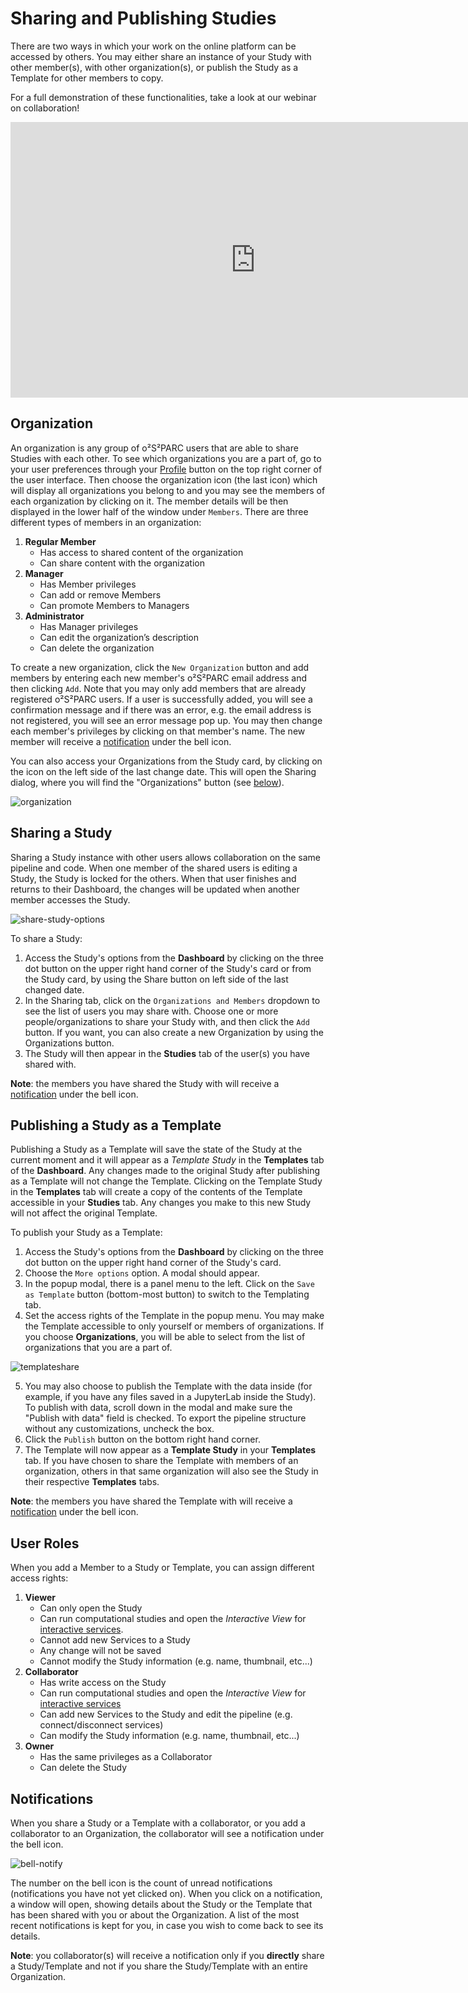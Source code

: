 # Sharing and Publishing Studies

There are two ways in which your work on the online platform can be accessed by others. You may either share an instance of your Study with other member(s), with other organization(s), or publish the Study as a Template for other members to copy. 

For a full demonstration of these functionalities, take a look at our webinar on collaboration!

<p align="center">
<iframe width="784" height="441" src="https://www.youtube.com/embed/cI5p0bki258" frameborder="0" allow="accelerometer; autoplay; encrypted-media; gyroscope; picture-in-picture" allowfullscreen></iframe>
</p>

## Organization
An organization is any group of o²S²PARC users that are able to share Studies with each other. To see which organizations you are a part of, go to your user preferences through your [Profile](docs/platform_introduction//user_setup/profile) button on the top right corner of the user interface. Then choose the organization icon (the last icon) which will display all organizations you belong to and you may see the members of each organization by clicking on it. The member details will be then displayed in the lower half of the window under ```Members```. There are three different types of members in an organization:
1. **Regular Member**
    * Has access to shared content of the organization
    * Can share content with the organization
2. **Manager**
    * Has Member privileges
    * Can add or remove Members
    * Can promote Members to Managers
3. **Administrator**
    * Has Manager privileges
    * Can edit the organization’s description
    * Can delete the organization

To create a new organization, click the ```New Organization``` button and add members by entering each new member's o²S²PARC email address and then clicking ```Add```. Note that you may only add members that are already registered o²S²PARC users. If a user is successfully added, you will see a confirmation message and if there was an error, e.g. the email address is not registered, you will see an error message pop up. You may then change each member's privileges by clicking on that member's name. 
The new member will receive a [notification](#notifications) under the bell icon.

You can also access your Organizations from the Study card, by clicking on the icon on the left side of the last change date. This will open the Sharing dialog, where you will find the "Organizations" button (see [below](#sharing-a-study)).

![organization](https://user-images.githubusercontent.com/18575092/223177495-8cd9ab3c-3504-46c3-8daf-3e3526c5671c.png)

## Sharing a Study
Sharing a Study instance with other users allows collaboration on the same pipeline and code. When one member of the shared users is editing a Study, the Study is locked for the others. When that user finishes and returns to their Dashboard, the changes will be updated when another member accesses the Study. 

![share-study-options](https://github.com/ITISFoundation/osparc-manual/assets/18575092/a63c0e4d-1139-4717-a40e-b1cee2691844)

To share a Study:
1. Access the Study's options from the **Dashboard** by clicking on the three dot button on the upper right hand corner of the Study's card or from the Study card, by using the Share button on left side of the last changed date.
2. In the Sharing tab, click on the ```Organizations and Members``` dropdown to see the list of users you may share with. Choose one or more people/organizations to share your Study with, and then click the ```Add``` button. If you want, you can also create a new Organization by using the Organizations button.
3. The Study will then appear in the **Studies** tab of the user(s) you have shared with. 

**Note**: the members you have shared the Study with will receive a [notification](#notifications) under the bell icon.
## Publishing a Study as a Template
Publishing a Study as a Template will save the state of the Study at the current moment and it will appear as a *Template Study* in the **Templates** tab of the **Dashboard**. Any changes made to the original Study after publishing as a Template will not change the Template. Clicking on the Template Study in the **Templates** tab will create a copy of the contents of the Template accessible in your **Studies** tab. Any changes you make to this new Study will not affect the original Template. 

To publish your Study as a Template:
1. Access the Study's options from the **Dashboard** by clicking on the three dot button on the upper right hand corner of the Study's card. 
2. Choose the ```More options``` option. A modal should appear.
3. In the popup modal, there is a panel menu to the left. Click on the ```Save as Template``` button (bottom-most button)  to switch to the Templating tab.
4. Set the access rights of the Template in the popup menu. You may make the Template accessible to only yourself or members of organizations. If you choose **Organizations**, you will be able to select from the list of organizations that you are a part of. 

![templateshare](https://user-images.githubusercontent.com/28002886/153922786-dca68dc5-67e4-4205-8f2d-734e56e8feae.png ':size=600')

5. You may also choose to publish the Template with the data inside (for example, if you have any files saved in a JupyterLab inside the Study). To publish with data, scroll down in the modal and make sure the "Publish with data" field is checked. To export the pipeline structure without any customizations, uncheck the box.
6. Click the ```Publish``` button on the bottom right hand corner.
7. The Template will now appear as a **Template Study** in your **Templates** tab. If you have chosen to share the Template with members of an organization, others in that same organization will also see the Study in their respective **Templates** tabs.

**Note**: the members you have shared the Template with will receive a [notification](#notifications) under the bell icon.
## User Roles
When you add a Member to a Study or Template, you can assign different access rights:
1. **Viewer**
    * Can only open the Study
    * Can run computational studies and open the *Interactive View* for [interactive services](docs/platform_introduction/services.md). 
    * Cannot add new Services to a Study
    * Any change will not be saved
    * Cannot modify the Study information (e.g. name, thumbnail, etc...)
2. **Collaborator**
    * Has write access on the Study
    * Can run computational studies and open the *Interactive View* for [interactive services](docs/platform_introduction/services.md)
    * Can add new Services to the Study and edit the pipeline (e.g. connect/disconnect services)
    * Can modify the Study information (e.g. name, thumbnail, etc...)
3. **Owner**
    * Has the same privileges as a Collaborator
    * Can delete the Study

## Notifications
When you share a Study or a Template with a collaborator, or you add a collaborator to an Organization, the collaborator will see a notification under the bell icon. 

![bell-notify](https://github.com/ITISFoundation/osparc-manual/assets/18575092/5a081abd-89d0-4eab-9434-5af0f1b959cd)

The number on the bell icon is the count of unread notifications (notifications you have not yet clicked on). When you click on a notification, a window will open, showing details about the Study or the Template that has been shared with you or about the Organization.
A list of the most recent notifications is kept for you, in case you wish to come back to see its details.

**Note**: you collaborator(s) will receive a notification only if you **directly** share a Study/Template and not if you share the Study/Template with an entire Organization.

